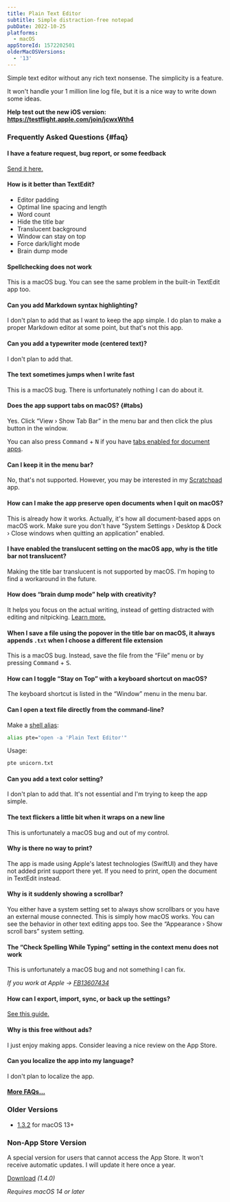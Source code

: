 ```yaml
---
title: Plain Text Editor
subtitle: Simple distraction-free notepad
pubDate: 2022-10-25
platforms:
  - macOS
appStoreId: 1572202501
olderMacOSVersions:
  - '13'
---
```


Simple text editor without any rich text nonsense. The simplicity is a feature.

It won't handle your 1 million line log file, but it is a nice way to write down some ideas.

**Help test out the new iOS version: https://testflight.apple.com/join/jcwxWth4**

### Frequently Asked Questions {#faq}

#### I have a feature request, bug report, or some feedback

[Send it here.](https://sindresorhus.com/feedback?product=Plain%20Text%20Editor&referrer=Website-FAQ)

#### How is it better than TextEdit?

- Editor padding
- Optimal line spacing and length
- Word count
- Hide the title bar
- Translucent background
- Window can stay on top
- Force dark/light mode
- Brain dump mode

#### Spellchecking does not work

This is a macOS bug. You can see the same problem in the built-in TextEdit app too.

#### Can you add Markdown syntax highlighting?

I don't plan to add that as I want to keep the app simple. I do plan to make a proper Markdown editor at some point, but that's not this app.

#### Can you add a typewriter mode (centered text)?

I don't plan to add that.

#### The text sometimes jumps when I write fast

This is a macOS bug. There is unfortunately nothing I can do about it.

#### Does the app support tabs on macOS? {#tabs}

Yes. Click “View › Show Tab Bar” in the menu bar and then click the plus button in the window.

You can also press <kbd>Command</kbd> + <kbd>N</kbd> if you have [tabs enabled for document apps](https://support.apple.com/en-gb/guide/mac-help/mchla4695cce/mac).

#### Can I keep it in the menu bar?

No, that's not supported. However, you may be interested in my [Scratchpad](/scratchpad) app.

#### How can I make the app preserve open documents when I quit on macOS?

This is already how it works. Actually, it's how all document-based apps on macOS work. Make sure you don't have “System Settings › Desktop & Dock › Close windows when quitting an application” enabled.

#### I have enabled the translucent setting on the macOS app, why is the title bar not translucent?

Making the title bar translucent is not supported by macOS. I'm hoping to find a workaround in the future.

#### How does “brain dump mode” help with creativity?

It helps you focus on the actual writing, instead of getting distracted with editing and nitpicking. [Learn more.](https://writingcooperative.com/how-the-brain-dump-method-can-boost-your-writing-output-881089bb897a)

#### When I save a file using the popover in the title bar on macOS, it always appends `.txt` when I choose a different file extension

This is a macOS bug. Instead, save the file from the “File” menu or by pressing <kbd>Command</kbd> + <kbd>S</kbd>.

#### How can I toggle “Stay on Top” with a keyboard shortcut on macOS?

The keyboard shortcut is listed in the “Window” menu in the menu bar.

#### Can I open a text file directly from the command-line?

Make a [shell alias](https://shapeshed.com/unix-alias/):

```sh
alias pte="open -a 'Plain Text Editor'"
```

Usage:

```sh
pte unicorn.txt
```

#### Can you add a text color setting?

I don't plan to add that. It's not essential and I'm trying to keep the app simple.

#### The text flickers a little bit when it wraps on a new line

This is unfortunately a macOS bug and out of my control.

#### Why is there no way to print?

The app is made using Apple's latest technologies (SwiftUI) and they have not added print support there yet. If you need to print, open the document in TextEdit instead.

#### Why is it suddenly showing a scrollbar?

You either have a system setting set to always show scrollbars or you have an external mouse connected. This is simply how macOS works. You can see the behavior in other text editing apps too. See the “Appearance › Show scroll bars” system setting.

#### The “Check Spelling While Typing” setting in the context menu does not work

This is unfortunately a macOS bug and not something I can fix.

*If you work at Apple → [FB13607434](https://github.com/feedback-assistant/reports/issues/467)*

#### How can I export, import, sync, or back up the settings?

[See this guide.](https://github.com/sindresorhus/guides/blob/main/backup-app-settings.md)

#### Why is this free without ads?

I just enjoy making apps. Consider leaving a nice review on the App Store.

#### Can you localize the app into my language?

I don't plan to localize the app.

#### [More FAQs…](/apps/faq)

### Older Versions

- [1.3.2](https://github.com/sindresorhus/meta/files/14232390/Plain.Text.Editor.1.3.2.-.macOS.13.zip) for macOS 13+

### Non-App Store Version

A special version for users that cannot access the App Store. It won't receive automatic updates. I will update it here once a year.

[Download](https://www.dropbox.com/scl/fi/o4c1yceor1i75blq21k6z/Plain-Text-Editor-1.4.0-1707655107.zip?rlkey=sp7x6srayuld4gi8cuouevoef&raw=1) *(1.4.0)*

*Requires macOS 14 or later*
